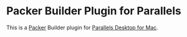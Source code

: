 # Packer Builder Plugin for Parallels

This is a [Packer](http://www.packer.io/) Builder plugin for [Parallels Desktop for Mac](http://www.parallels.com/products/desktop/).
